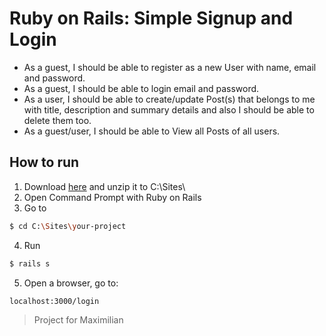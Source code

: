 # Ruby on Rails: Simple Signup and Login
- As a guest, I should be able to register as a new User with name, email and password.
- As a guest, I should be able to login email and password.
- As a user, I should be able to create/update Post(s) that belongs to me with title, description and summary details and also I should be able to delete them too.
- As a guest/user, I should be able to View all Posts of all users.

## How to run
1. Download [here](https://github.com/mvecina25/Ruby-On-Rails-Simple-Signup-Login.git) and unzip it to C:\Sites\
2. Open Command Prompt with Ruby on Rails
3. Go to
```sh
$ cd C:\Sites\your-project
```
4. Run
```sh
$ rails s
```
5. Open a browser, go to:
```sh
localhost:3000/login
```

> Project for Maximilian
